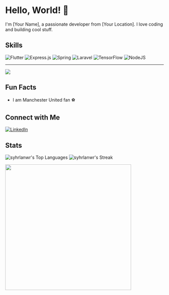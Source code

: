 
# Hello, World! 👋
I'm [Your Name], a passionate developer from [Your Location]. I love coding and building cool stuff.

## Skills

![Flutter](https://img.shields.io/badge/Flutter-%2302569B.svg?style=for-the-badge&logo=Flutter&logoColor=white) ![Express.js](https://img.shields.io/badge/express.js-%23404d59.svg?style=for-the-badge&logo=express&logoColor=%2361DAFB) ![Spring](https://img.shields.io/badge/spring-%236DB33F.svg?style=for-the-badge&logo=spring&logoColor=white) ![Laravel](https://img.shields.io/badge/laravel-%23FF2D20.svg?style=for-the-badge&logo=laravel&logoColor=white)   ![TensorFlow](https://img.shields.io/badge/TensorFlow-%23FF6F00.svg?style=for-the-badge&logo=TensorFlow&logoColor=white) ![NodeJS](https://img.shields.io/badge/node.js-6DA55F?style=for-the-badge&logo=node.js&logoColor=white)

---
[![](https://visitcount.itsvg.in/api?id=syhrlanwr&icon=0&color=0)](https://visitcount.itsvg.in)

<!-- Proudly created with GPRM ( https://gprm.itsvg.in ) -->

## Fun Facts
- I am Manchester United fan ⚽

## Connect with Me

[![LinkedIn](https://img.shields.io/badge/LinkedIn-Connect-blue)](https://www.linkedin.com/in/syhrlanwr)

## Stats
![syhrlanwr's Top Languages](https://github-readme-stats.vercel.app/api/top-langs/?username=syhrlanwr&theme=vue-dark&show_icons=true&hide_border=true&layout=compact)
![syhrlanwr's Streak](https://github-readme-streak-stats.herokuapp.com/?user=syhrlanwr&theme=vue-dark&hide_border=true)

<img src='https://randommeme-five.vercel.app/' style="height: 400px;"/>
